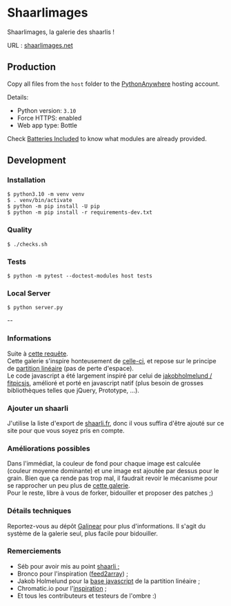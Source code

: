 # Shaarlimages

Shaarlimages, la galerie des shaarlis !

URL : [shaarlimages.net](https://shaarlimages.net)

## Production

Copy all files from the `host` folder to the [PythonAnywhere](https://www.pythonanywhere.com) hosting account.

Details:
- Python version: `3.10`
- Force HTTPS: enabled
- Web app type: Bottle

Check [Batteries Included](https://www.pythonanywhere.com/batteries_included/) to know what modules are already provided.

## Development

### Installation

```console
$ python3.10 -m venv venv
$ . venv/bin/activate
$ python -m pip install -U pip
$ python -m pip install -r requirements-dev.txt
```

### Quality

```console
$ ./checks.sh
```

### Tests

```console
$ python -m pytest --doctest-modules host tests
```

### Local Server

```console
$ python server.py
```

--

### Informations

Suite à [cette requête](http://sebsauvage.net/paste/?b1176a415f9bbe17#CIT+sEj+1tsMW8IAWBipoVJiNBcgLt81Gm79rxuiVnU).  
Cette galerie s'inspire honteusement de [celle-ci](http://www.chromatic.io/FQrLQsb), et repose 
sur le principe de [partition linéaire](http://www.crispymtn.com/stories/the-algorithm-for-a-perfectly-balanced-photo-gallery) (pas de perte d'espace).  
Le code javascript a été largement inspiré par celui de [jakobholmelund / fitpicsjs](https://github.com/jakobholmelund/fitpicsjs), 
amélioré et porté en javascript natif (plus besoin de grosses bibliothèques telles que jQuery, Prototype, ...).

### Ajouter un shaarli

J'utilise la liste d'export de [shaarli.fr](http://shaarli.fr/opml?mod=opml), donc il vous suffira d'être ajouté sur ce site pour que vous soyez pris en compte.  


### Améliorations possibles

Dans l'immédiat, la couleur de fond pour chaque image est calculée (couleur moyenne dominante) et une image est ajoutée par dessus pour le grain. Bien que ça rende pas trop mal, il faudrait revoir le mécanisme pour se rapprocher un peu plus de [cette galerie](http://www.chromatic.io/FQrLQsb).  
Pour le reste, libre à vous de forker, bidouiller et proposer des patches ;)

### Détails techniques

Reportez-vous au dépôt [Galinear](https://github.com/BoboTiG/galinear) pour plus d'informations. Il s'agit du système de la galerie seul, plus facile pour bidouiller.

### Remerciements

- Séb pour avoir mis au point [shaarli ;](http://sebsauvage.net/wiki/doku.php?id=php:shaarli)  
- Bronco pour l'inspiration ([feed2array](http://www.warriordudimanche.net/article178/feed2array-obtenir-un-flux-rss-atom-sous-forme-de-tableau)) ;  
- Jakob Holmelund pour la [base javascript](https://github.com/jakobholmelund/fitpicsjs) de la partition linéaire ;  
- Chromatic.io pour l'[inspiration](http://www.chromatic.io/FQrLQsb) ;  
- Et tous les contributeurs et testeurs de l'ombre :)

